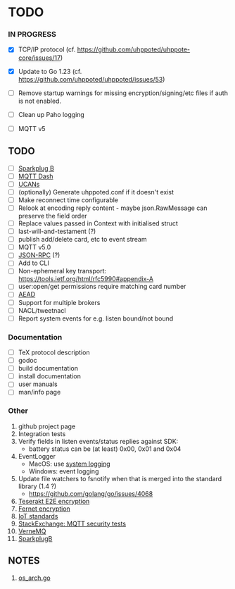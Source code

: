 # TODO

### IN PROGRESS

- [x] TCP/IP protocol (cf. https://github.com/uhppoted/uhppote-core/issues/17)
- [x] Update to Go 1.23 (cf. https://github.com/uhppoted/uhppoted/issues/53)

- [ ] Remove startup warnings for missing encryption/signing/etc files if auth is not enabled.
- [ ] Clean up Paho logging
- [ ] MQTT v5

## TODO

- [ ] [Sparkplug B](https://github.com/eclipse-sparkplug/sparkplug)
- [ ] [MQTT Dash](https://iot.stackexchange.com/questions/6561/generic-mobile-applications-for-smart-home-devices)
- [ ] [UCANs](https://ucan.xyz/)
- [ ] (optionally) Generate uhppoted.conf if it doesn't exist
- [ ] Make reconnect time configurable
- [ ] Relook at encoding reply content - maybe json.RawMessage can preserve the field order
- [ ] Replace values passed in Context with initialised struct
- [ ] last-will-and-testament (?)
- [ ] publish add/delete card, etc to event stream
- [ ] MQTT v5.0
- [ ] [JSON-RPC](https://en.wikipedia.org/wiki/JSON-RPC) (?)
- [ ] Add to CLI
- [ ] Non-ephemeral key transport:  https://tools.ietf.org/html/rfc5990#appendix-A
- [ ] user:open/get permissions require matching card number 
- [ ] [AEAD](http://alexander.holbreich.org/message-authentication)
- [ ] Support for multiple brokers
- [ ] NACL/tweetnacl
- [ ] Report system events for e.g. listen bound/not bound

### Documentation

- [ ] TeX protocol description
- [ ] godoc
- [ ] build documentation
- [ ] install documentation
- [ ] user manuals
- [ ] man/info page

### Other

1.  github project page
2.  Integration tests
3.  Verify fields in listen events/status replies against SDK:
    - battery status can be (at least) 0x00, 0x01 and 0x04
4.  EventLogger 
    - MacOS: use [system logging](https://developer.apple.com/documentation/os/logging)
    - Windows: event logging
5.  Update file watchers to fsnotify when that is merged into the standard library (1.4 ?)
    - https://github.com/golang/go/issues/4068
6. [Teserakt E2E encryption](https://teserakt.io)
7. [Fernet encryption](https://asecuritysite.com/encryption/fernet)
8. [IoT standards](https://iot.stackexchange.com/questions/5363/mqtt-json-format-for-process-automation-industry)
9. [StackExchange: MQTT security tests](https://iot.stackexchange.com/questions/452/what-simple-security-tests-can-i-perform-on-my-mqtt-network)
10. [VerneMQ](https://vernemq.com)
11. [SparkplugB](https://cogentdatahub.com/connect/mqtt/sparkplug-b)

## NOTES

1. [os_arch.go](https://gist.github.com/camabeh/a02e6846e00251e1820c784516c0318f)
